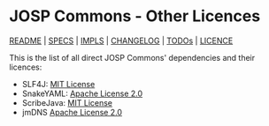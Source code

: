 # JOSP Commons - Other Licences

[README](README.md) | [SPECS](docs/specs.md) | [IMPLS](docs/impls.md) | [CHANGELOG](CHANGELOG.md) | [TODOs](TODOs.md) | [LICENCE](LICENCE.md)


This is the list of all direct JOSP Commons' dependencies and their licences:

* SLF4J: [MIT License](https://www.slf4j.org/license.html)
* SnakeYAML: [Apache License 2.0](https://bitbucket.org/snakeyaml/snakeyaml/src/master/LICENSE.txt)
* ScribeJava: [MIT License](https://github.com/scribejava/scribejava/blob/master/LICENSE.txt)
* jmDNS [Apache License 2.0](https://github.com/jmdns/jmdns/blob/main/LICENSE)
